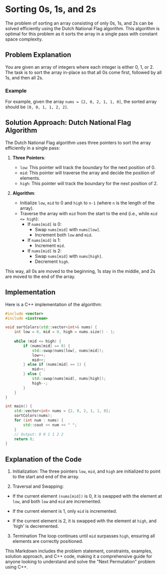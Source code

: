 # Sorting 0s, 1s, and 2s

The problem of sorting an array consisting of only 0s, 1s, and 2s can be solved efficiently using the Dutch National Flag algorithm. This algorithm is optimal for this problem as it sorts the array in a single pass with constant space complexity.

## Problem Explanation

You are given an array of integers where each integer is either 0, 1, or 2. The task is to sort the array in-place so that all 0s come first, followed by all 1s, and then all 2s.

### Example

For example, given the array `nums = [2, 0, 2, 1, 1, 0]`, the sorted array should be `[0, 0, 1, 1, 2, 2]`.

## Solution Approach: Dutch National Flag Algorithm

The Dutch National Flag algorithm uses three pointers to sort the array efficiently in a single pass:

1. **Three Pointers**:
   - `low`: This pointer will track the boundary for the next position of 0.
   - `mid`: This pointer will traverse the array and decide the position of elements.
   - `high`: This pointer will track the boundary for the next position of 2.

2. **Algorithm**:
   - Initialize `low`, `mid` to 0 and `high` to `n-1` (where `n` is the length of the array).
   - Traverse the array with `mid` from the start to the end (i.e., while `mid <= high`):
     - If `nums[mid]` is 0:
       - Swap `nums[mid]` with `nums[low]`.
       - Increment both `low` and `mid`.
     - If `nums[mid]` is 1:
       - Increment `mid`.
     - If `nums[mid]` is 2:
       - Swap `nums[mid]` with `nums[high]`.
       - Decrement `high`.

This way, all 0s are moved to the beginning, 1s stay in the middle, and 2s are moved to the end of the array.

## Implementation

Here is a C++ implementation of the algorithm:

```cpp
#include <vector>
#include <iostream>

void sortColors(std::vector<int>& nums) {
    int low = 0, mid = 0, high = nums.size() - 1;
    
    while (mid <= high) {
        if (nums[mid] == 0) {
            std::swap(nums[low], nums[mid]);
            low++;
            mid++;
        } else if (nums[mid] == 1) {
            mid++;
        } else {
            std::swap(nums[mid], nums[high]);
            high--;
        }
    }
}

int main() {
    std::vector<int> nums = {2, 0, 2, 1, 1, 0};
    sortColors(nums);
    for (int num : nums) {
        std::cout << num << " ";
    }
    // Output: 0 0 1 1 2 2
    return 0;
}
```


## Explanation of the Code

1. Initialization: The three pointers `low`, `mid`, and `high` are initialized to point to the start and end of the array.

2. Traversal and Swapping:
- If the current element `(nums[mid])` is 0, it is swapped with the element at `low`, and both `low` and `mid` are incremented.
- If the current element is 1, only `mid` is incremented.

- If the current element is 2, it is swapped with the element at `high`, and 'high' is decremented.

3. Termination
The loop continues until `mid` surpasses `high`, ensuring all elements are correctly positioned.

This Markdown includes the problem statement, constraints, examples, solution approach, and C++ code, making it a comprehensive guide for anyone looking to understand and solve the "Next Permutation" problem using C++.